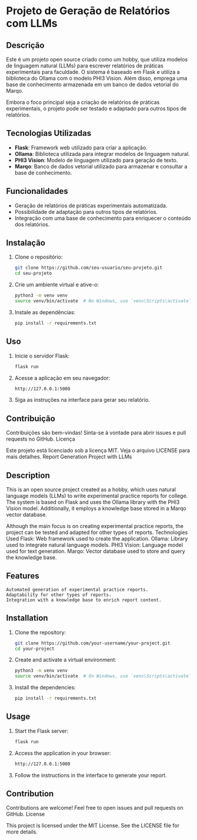 # Projeto de Geração de Relatórios com LLMs

## Descrição

Este é um projeto open source criado como um hobby, que utiliza modelos de linguagem natural (LLMs) para escrever relatórios de práticas experimentais para faculdade. O sistema é baseado em Flask e utiliza a biblioteca do Ollama com o modelo PHI3 Vision. Além disso, emprega uma base de conhecimento armazenada em um banco de dados vetorial do Marqo.

Embora o foco principal seja a criação de relatórios de práticas experimentais, o projeto pode ser testado e adaptado para outros tipos de relatórios.

## Tecnologias Utilizadas

- **Flask**: Framework web utilizado para criar a aplicação.
- **Ollama**: Biblioteca utilizada para integrar modelos de linguagem natural.
- **PHI3 Vision**: Modelo de linguagem utilizado para geração de texto.
- **Marqo**: Banco de dados vetorial utilizado para armazenar e consultar a base de conhecimento.

## Funcionalidades

- Geração de relatórios de práticas experimentais automatizada.
- Possibilidade de adaptação para outros tipos de relatórios.
- Integração com uma base de conhecimento para enriquecer o conteúdo dos relatórios.

## Instalação

1. Clone o repositório:
   ```bash
   git clone https://github.com/seu-usuario/seu-projeto.git
   cd seu-projeto
2. Crie um ambiente virtual e ative-o:
    ```bash
    python3 -m venv venv
    source venv/bin/activate  # No Windows, use `venv\Scripts\activate`
3. Instale as dependências:
    ```bash
    pip install -r requirements.txt
## Uso

1. Inicie o servidor Flask:
    ```bash
    flask run
2. Acesse a aplicação em seu navegador:
    ```bash
    http://127.0.0.1:5000
3. Siga as instruções na interface para gerar seu relatório.

## Contribuição

Contribuições são bem-vindas! Sinta-se à vontade para abrir issues e pull requests no GitHub.
Licença

Este projeto está licenciado sob a licença MIT. Veja o arquivo LICENSE para mais detalhes.
Report Generation Project with LLMs

## Description

This is an open source project created as a hobby, which uses natural language models (LLMs) to write experimental practice reports for college. The system is based on Flask and uses the Ollama library with the PHI3 Vision model. Additionally, it employs a knowledge base stored in a Marqo vector database.

Although the main focus is on creating experimental practice reports, the project can be tested and adapted for other types of reports.
Technologies Used
    Flask: Web framework used to create the application.
    Ollama: Library used to integrate natural language models.
    PHI3 Vision: Language model used for text generation.
    Marqo: Vector database used to store and query the knowledge base.

## Features
    Automated generation of experimental practice reports.
    Adaptability for other types of reports.
    Integration with a knowledge base to enrich report content.

## Installation

1. Clone the repository:

    ```bash
    git clone https://github.com/your-username/your-project.git
    cd your-project

2. Create and activate a virtual environment:
    ```bash
    python3 -m venv venv
    source venv/bin/activate  # On Windows, use `venv\Scripts\activate`

3. Install the dependencies:
    ```bash
    pip install -r requirements.txt
## Usage
1. Start the Flask server:
    ```bash
    flask run
2. Access the application in your browser:
    ```bash
    http://127.0.0.1:5000
3. Follow the instructions in the interface to generate your report.

## Contribution

Contributions are welcome! Feel free to open issues and pull requests on GitHub.
License

This project is licensed under the MIT License. See the LICENSE file for more details.